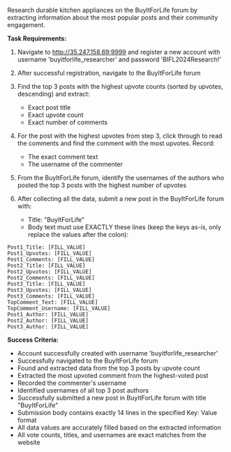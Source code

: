 Research durable kitchen appliances on the BuyItForLife forum by extracting information about the most popular posts and their community engagement.

**Task Requirements:**

1. Navigate to http://35.247.158.69:9999 and register a new account with username 'buyitforlife_researcher' and password 'BIFL2024Research!'

2. After successful registration, navigate to the BuyItForLife forum

3. Find the top 3 posts with the highest upvote counts (sorted by upvotes, descending) and extract:
   - Exact post title
   - Exact upvote count
   - Exact number of comments

4. For the post with the highest upvotes from step 3, click through to read the comments and find the comment with the most upvotes. Record:
   - The exact comment text
   - The username of the commenter

5. From the BuyItForLife forum, identify the usernames of the authors who posted the top 3 posts with the highest number of upvotes

6. After collecting all the data, submit a new post in the BuyItForLife forum with:
   - Title: "BuyItForLife"
   - Body text must use EXACTLY these lines (keep the keys as-is, only replace the values after the colon):

```
Post1_Title: [FILL_VALUE]
Post1_Upvotes: [FILL_VALUE]
Post1_Comments: [FILL_VALUE]
Post2_Title: [FILL_VALUE]
Post2_Upvotes: [FILL_VALUE]
Post2_Comments: [FILL_VALUE]
Post3_Title: [FILL_VALUE]
Post3_Upvotes: [FILL_VALUE]
Post3_Comments: [FILL_VALUE]
TopComment_Text: [FILL_VALUE]
TopComment_Username: [FILL_VALUE]
Post1_Author: [FILL_VALUE]
Post2_Author: [FILL_VALUE]
Post3_Author: [FILL_VALUE]
```

**Success Criteria:**
- Account successfully created with username 'buyitforlife_researcher'
- Successfully navigated to the BuyItForLife forum
- Found and extracted data from the top 3 posts by upvote count
- Extracted the most upvoted comment from the highest-voted post
- Recorded the commenter's username
- Identified usernames of all top 3 post authors
- Successfully submitted a new post in BuyItForLife forum with title "BuyItForLife"
- Submission body contains exactly 14 lines in the specified Key: Value format
- All data values are accurately filled based on the extracted information
- All vote counts, titles, and usernames are exact matches from the website